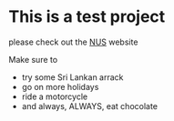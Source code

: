 # This is a test project

please check out the [NUS](https://www.nus.edu.sg/) website

Make sure to

- try some Sri Lankan arrack
- go on more holidays
- ride a motorcycle
- and always, ALWAYS, eat chocolate
